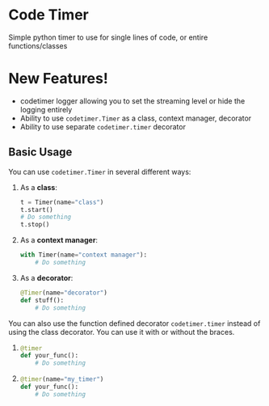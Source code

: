 # Code Timer

Simple python timer to use for single lines of code, or entire functions/classes


# New Features!

  - codetimer logger allowing you to set the streaming level or hide the logging entirely
  - Ability to use `codetimer.Timer` as a class, context manager, decorator
  - Ability to use separate `codetimer.timer` decorator


## Basic Usage

You can use `codetimer.Timer` in several different ways:

1. As a **class**:

    ```python
    t = Timer(name="class")
    t.start()
    # Do something
    t.stop()
    ```

2. As a **context manager**:

    ```python
    with Timer(name="context manager"):
        # Do something
    ```

3. As a **decorator**:

    ```python
    @Timer(name="decorator")
    def stuff():
        # Do something
    ```
    
You can also use the function defined decorator `codetimer.timer` instead of using the class decorator.  You can use it with or without the braces.
1.  ```python
    @timer
    def your_func():
        # Do something
    ```
2. ```python 
   @timer(name="my_timer")
   def your_func():
       # Do something
   ```